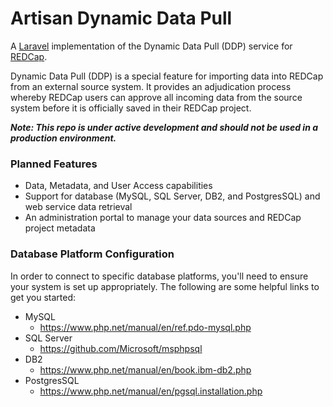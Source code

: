 # Artisan Dynamic Data Pull
A [Laravel](https://laravel.com/) implementation of the Dynamic Data Pull (DDP) service for [REDCap](https://www.project-redcap.org/). 

Dynamic Data Pull (DDP) is a special feature for importing data into REDCap from an external source system. It provides an adjudication process whereby REDCap users can approve all incoming data from the source system before it is officially saved in their REDCap project.

***Note: This repo is under active development and should not be used in a production environment.***

### Planned Features
- Data, Metadata, and User Access capabilities
- Support for database (MySQL, SQL Server, DB2, and PostgresSQL) and web service data retrieval
- An administration portal to manage your data sources and REDCap project metadata

### Database Platform Configuration
In order to connect to specific database platforms, you'll need to ensure your system is set up appropriately. The following are some helpful links to get you started:

- MySQL
  - https://www.php.net/manual/en/ref.pdo-mysql.php
- SQL Server
  - https://github.com/Microsoft/msphpsql
- DB2
  - https://www.php.net/manual/en/book.ibm-db2.php
- PostgresSQL
  - https://www.php.net/manual/en/pgsql.installation.php

